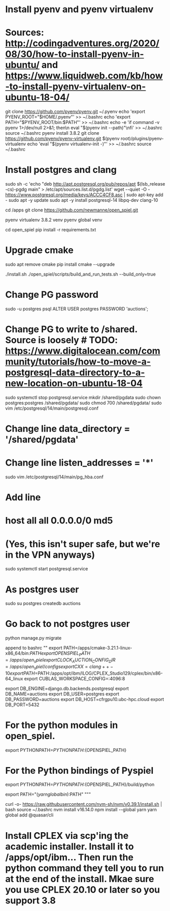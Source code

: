 # Install pyenv and pyenv virtualenv
# Sources: http://codingadventures.org/2020/08/30/how-to-install-pyenv-in-ubuntu/ and https://www.liquidweb.com/kb/how-to-install-pyenv-virtualenv-on-ubuntu-18-04/
git clone https://github.com/pyenv/pyenv.git ~/.pyenv
echo 'export PYENV_ROOT="$HOME/.pyenv"' >> ~/.bashrc
echo 'export PATH="$PYENV_ROOT/bin:$PATH"' >> ~/.bashrc
echo -e 'if command -v pyenv 1>/dev/null 2>&1; then\n eval "$(pyenv init --path)"\nfi' >> ~/.bashrc
source ~/.bashrc
pyenv install 3.8.2
git clone https://github.com/pyenv/pyenv-virtualenv.git $(pyenv root)/plugins/pyenv-virtualenv
echo 'eval "$(pyenv virtualenv-init -)"' >> ~/.bashrc
source ~/.bashrc

# Install postgres and clang
sudo sh -c 'echo "deb http://apt.postgresql.org/pub/repos/apt $(lsb_release -cs)-pgdg main" > /etc/apt/sources.list.d/pgdg.list'
wget --quiet -O - https://www.postgresql.org/media/keys/ACCC4CF8.asc | sudo apt-key add -
sudo apt -y update 
sudo apt -y install postgresql-14 libpq-dev clang-10 

cd /apps
git clone https://github.com/newmanne/open_spiel.git

pyenv virtualenv 3.8.2 venv
pyenv global venv

cd open_spiel
pip install -r requirements.txt 

# Upgrade cmake
sudo apt remove cmake
pip install cmake --upgrade

./install.sh
./open_spiel/scripts/build_and_run_tests.sh --build_only=true

# Change PG password
sudo -u postgres psql
ALTER USER postgres PASSWORD 'auctions';

# Change PG to write to /shared. Source is loosely # TODO: https://www.digitalocean.com/community/tutorials/how-to-move-a-postgresql-data-directory-to-a-new-location-on-ubuntu-18-04
sudo systemctl stop postgresql.service
mkdir /shared/pgdata
sudo chown postgres:postgres /shared/pgdata/
sudo chmod 700 /shared/pgdata/
sudo vim /etc/postgresql/14/main/postgresql.conf
# Change line data_directory = '/shared/pgdata'
# Change line listen_addresses = '*'

sudo vim /etc/postgresql/14/main/pg_hba.conf
# Add line
# host  all  all 0.0.0.0/0 md5
# (Yes, this isn't super safe, but we're in the VPN anyways)

sudo systemctl start postgresql.service

# As postgres user
sudo su postgres
createdb auctions

# Go back to not postgres user
python manage.py migrate

append to bashrc
""
export PATH=/apps/cmake-3.21.1-linux-x86_64/bin:$PATH
export OPENSPIEL_PATH=/apps/open_spiel
export CLOCK_AUCTION_CONFIG_DIR=/apps/open_spiel/configs
export CXX=clang++-10
export PATH=$PATH:/apps/opt/ibm/ILOG/CPLEX_Studio129/cplex/bin/x86-64_linux
export CUBLAS_WORKSPACE_CONFIG=:4096:8

export DB_ENGINE=django.db.backends.postgresql
export DB_NAME=auctions
export DB_USER=postgres
export DB_PASSWORD=auctions
export DB_HOST=cfrgpu10.ubc-hpc.cloud
export DB_PORT=5432

# For the python modules in open_spiel.
export PYTHONPATH=$PYTHONPATH:${OPENSPIEL_PATH}
# For the Python bindings of Pyspiel
export PYTHONPATH=$PYTHONPATH:${OPENSPIEL_PATH}/build/python

export PATH="$(yarn global bin):$PATH"
"""

curl -o- https://raw.githubusercontent.com/nvm-sh/nvm/v0.39.1/install.sh | bash
source ~/.bashrc
nvm install v16.14.0
npm install --global yarn
yarn global add @quasar/cli


# Install CPLEX via scp'ing the academic installer. Install it to /apps/opt/ibm... Then run the python command they tell you to run at the end of the install. Mkae sure you use CPLEX 20.10 or later so you support 3.8
